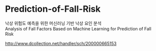 # Prediction-of-Fall-Risk

낙상 위험도 예측을 위한 머신러닝 기반 낙상 요인 분석  
Analysis of Fall Factors Based on Machine Learning for Prediction of Fall Risk

http://www.dcollection.net/handler/sch/200000665153

